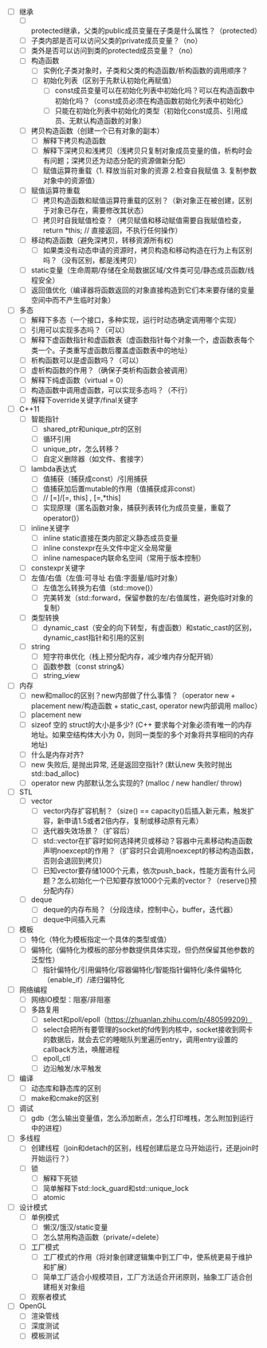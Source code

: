 - [ ] 继承
    - [ ] protected继承，父类的public成员变量在子类是什么属性？（protected）
    - [ ] 子类内部是否可以访问父类的private成员变量？（no）
    - [ ] 类外是否可以访问到类的protected成员变量？（no）
    - [ ] 构造函数
        - [ ] 实例化子类对象时，子类和父类的构造函数/析构函数的调用顺序？
        - [ ] 初始化列表（区别于先默认初始化再赋值）
            - [ ] const成员变量可以在初始化列表中初始化吗？可以在构造函数中初始化吗？（const成员必须在构造函数初始化列表中初始化）
            - [ ] 只能在初始化列表中初始化的类型（初始化const成员、引用成员、无默认构造函数的对象）
    - [ ] 拷贝构造函数（创建一个已有对象的副本）
        - [ ] 解释下拷贝构造函数
        - [ ] 解释下深拷贝和浅拷贝（浅拷贝只复制对象成员变量的值，析构时会有问题；深拷贝还为动态分配的资源做新分配）
        - [ ] 赋值运算符重载（1. 释放当前对象的资源 2.检查自我赋值 3. 复制参数对象中的资源值）
    - [ ] 赋值运算符重载
        - [ ] 拷贝构造函数和赋值运算符重载的区别？（新对象正在被创建，区别于对象已存在，需要修改其状态）
        - [ ] 拷贝时自我赋值检查？（拷贝赋值和移动赋值需要自我赋值检查，return *this; // 直接返回，不执行任何操作）
    - [ ] 移动构造函数（避免深拷贝，转移资源所有权）
        - [ ] 如果类没有动态申请的资源时，拷贝构造和移动构造在行为上有区别吗？（没有区别，都是浅拷贝）
    - [ ] static变量（生命周期/存储在全局数据区域/文件类可见/静态成员函数/线程安全）
    - [ ] 返回值优化（编译器将函数返回的对象直接构造到它们本来要存储的变量空间中而不产生临时对象）

- [ ] 多态
    - [ ] 解释下多态（一个接口，多种实现，运行时动态确定调用哪个实现）
    - [ ] 引用可以实现多态吗？（可以）
    - [ ] 解释下虚函数指针和虚函数表（虚函数指针每个对象一个，虚函数表每个类一个。子类重写虚函数后覆盖虚函数表中的地址）
    - [ ] 析构函数可以是虚函数吗？（可以）
    - [ ] 虚析构函数的作用？（确保子类析构函数会被调用）
    - [ ] 解释下纯虚函数（virtual = 0）
    - [ ] 构造函数中调用虚函数，可以实现多态吗？（不行）
    - [ ] 解释下override关键字/final关键字

- [ ] C++11
    - [ ] 智能指针
        - [ ] shared_ptr和unique_ptr的区别
        - [ ] 循环引用
        - [ ] unique_ptr，怎么转移？
        - [ ] 自定义删除器（如文件、套接字）
    - [ ] lambda表达式
        - [ ] 值捕获（捕获成const）/引用捕获
        - [ ] 值捕获加后置mutable的作用（值捕获成非const）
        - [ ] // [=]/[=, this] , [=,*this]
        - [ ] 实现原理（匿名函数对象，捕获列表转化为成员变量，重载了operator()）
    - [ ] inline关键字
        - [ ] inline static直接在类内部定义静态成员变量
        - [ ] inline constexpr在头文件中定义全局常量
        - [ ] inline namespace内联命名空间（常用于版本控制）
    - [ ] constexpr关键字
    - [ ] 左值/右值（左值:可寻址  右值:字面量/临时对象）
        - [ ] 左值怎么转换为右值（std::move()）
        - [ ] 完美转发（std::forward，保留参数的左/右值属性，避免临时对象的复制）
    - [ ] 类型转换
        - [ ] dynamic_cast（安全的向下转型，有虚函数）和static_cast的区别，dynamic_cast指针和引用的区别
    - [ ] string
        - [ ] 短字符串优化（栈上预分配内存，减少堆内存分配开销）
        - [ ] 函数参数（const string&）
        - [ ] string_view

- [ ] 内存
    - [ ] new和malloc的区别？new内部做了什么事情？（operator new + placement new/构造函数 + static_cast, operator new内部调用 malloc）
    - [ ] placement new
    - [ ] sizeof 空的 struct的大小是多少? (C++ 要求每个对象必须有唯一的内存地址。如果空结构体大小为 0，则同一类型的多个对象将共享相同的内存地址)
    - [ ] 什么是内存对齐?
    - [ ] new 失败后, 是抛出异常, 还是返回空指针? (默认new 失败时抛出 std::bad_alloc)
    - [ ] operator new 内部默认怎么实现的? (malloc / new handler/ throw)

- [ ] STL
    - [ ] vector
        - [ ] vector内存扩容机制？（size() == capacity()后插入新元素，触发扩容，新申请1.5或者2倍内存，复制或移动原有元素）
        - [ ] 迭代器失效场景？（扩容后）
        - [ ] std::vector在扩容时如何选择拷贝或移动？容器中元素移动构造函数声明noexcept的作用？（扩容时只会调用noexcept的移动构造函数，否则会退回到拷贝）
        - [ ] 已知vector要存储1000个元素，依次push_back，性能方面有什么问题？怎么初始化一个已知要存放1000个元素的vector？（reserve()预分配内存）
    - [ ] deque
        - [ ] deque的内存布局？（分段连续，控制中心，buffer，迭代器）
        - [ ] deque中间插入元素

- [ ] 模板
    - [ ] 特化（特化为模板指定一个具体的类型或值）
    - [ ] 偏特化（偏特化为模板的部分参数提供具体实现，但仍然保留其他参数的泛型性）
        - [ ] 指针偏特化/引用偏特化/容器偏特化/智能指针偏特化/条件偏特化（enable_if）/递归偏特化

- [ ] 网络编程
    - [ ] 网络IO模型：阻塞/非阻塞
    - [ ] 多路复用
        - [ ] select和poll/epoll（https://zhuanlan.zhihu.com/p/480599209）
        - [ ] select会把所有要管理的socket的fd传到内核中，socket接收到网卡的数据后，就会去它的睡眠队列里遍历entry，调用entry设置的callback方法，唤醒进程
        - [ ] epoll_ctl
        - [ ] 边沿触发/水平触发

- [ ] 编译
    - [ ] 动态库和静态库的区别
    - [ ] make和cmake的区别

- [ ] 调试
    - [ ] gdb（怎么输出变量值，怎么添加断点，怎么打印堆栈，怎么附加到运行中的进程）

- [ ] 多线程
    - [ ] 创建线程（join和detach的区别，线程创建后是立马开始运行，还是join时开始运行？）
    - [ ] 锁
        - [ ] 解释下死锁
        - [ ] 简单解释下std::lock_guard和std::unique_lock
        - [ ] atomic

- [ ] 设计模式
    - [ ] 单例模式
        - [ ] 懒汉/饿汉/static变量
        - [ ] 怎么禁用构造函数（private/=delete）
    - [ ] 工厂模式
        - [ ] 工厂模式的作用（将对象创建逻辑集中到工厂中，使系统更易于维护和扩展）
        - [ ] 简单工厂适合小规模项目，工厂方法适合开闭原则，抽象工厂适合创建相关对象组
    - [ ] 观察者模式

- [ ] OpenGL
    - [ ] 渲染管线
    - [ ] 深度测试
    - [ ] 模板测试